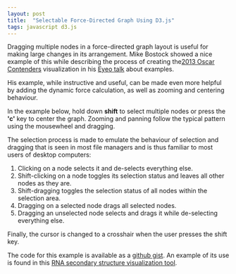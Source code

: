 ```yaml
---
layout: post
title:  "Selectable Force-Directed Graph Using D3.js"
tags: javascript d3.js
---
```


Dragging multiple nodes in a force-directed graph layout is useful
for making large changes in its arrangement. Mike Bostock
showed a nice example of this while describing the process
of creating the[2013 Oscar
Contenders](http://www.nytimes.com/interactive/2013/02/20/movies/among-the-oscar-contenders-a-host-of-connections.html?_r=0)
visualization in his [Eyeo talk](http://vimeo.com/69448223) about examples.

His example, while instructive and useful, can be made even more
helpful by adding the dynamic force calculation, as well as zooming
and centering behaviour. 

In the example below, hold down **shift** to select multiple
nodes or press the **'c'** key to center the graph. Zooming and panning
follow the typical pattern using the mousewheel and dragging.

<div align='center' id="d3_selectable_force_directed_graph"></div>
<link rel="stylesheet" href="/css/d3_selectable_force_directed_graph.css">
<script src="/js/d3_selectable_force_directed_graph.js"></script>
<script>selectableForceDirectedGraph();</script>

The selection process is made to emulate the behaviour of selection
and dragging that is seen in most file managers and is thus familiar
to most users of desktop computers:

1. Clicking on a node selects it and de-selects everything else.
2. Shift-clicking on a node toggles its selection status and leaves
   all other nodes as they are.
3. Shift-dragging toggles the selection status of all nodes within
   the selection area.
4. Dragging on a selected node drags all selected nodes.
5. Dragging an unselected node selects and drags it while
   de-selecting everything else.

Finally, the cursor is changed to a crosshair when the user presses
the shift key.

The code for this example is available as a [github gist](https://gist.github.com/pkerpedjiev/0389e39fad95e1cf29ce).
An example of its use is found in this [RNA secondary structure visualization tool](http://nibiru.tbi.univie.ac.at/forna/).

